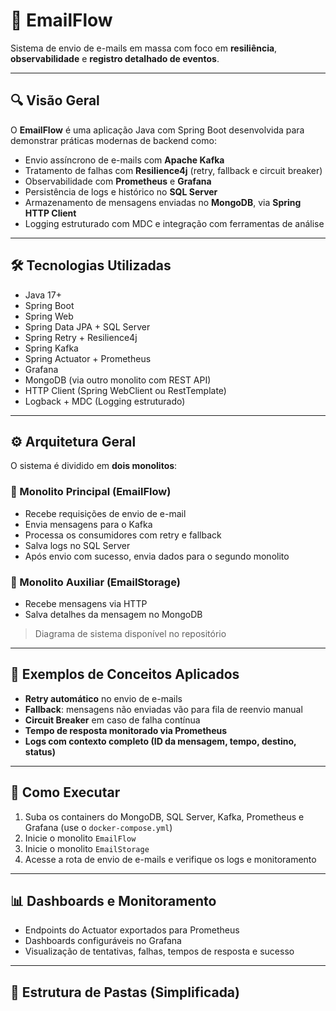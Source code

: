 # 📧 EmailFlow

Sistema de envio de e-mails em massa com foco em **resiliência**, **observabilidade** e **registro detalhado de eventos**.

---

## 🔍 Visão Geral

O **EmailFlow** é uma aplicação Java com Spring Boot desenvolvida para demonstrar práticas modernas de backend como:

- Envio assíncrono de e-mails com **Apache Kafka**
- Tratamento de falhas com **Resilience4j** (retry, fallback e circuit breaker)
- Observabilidade com **Prometheus** e **Grafana**
- Persistência de logs e histórico no **SQL Server**
- Armazenamento de mensagens enviadas no **MongoDB**, via **Spring HTTP Client**
- Logging estruturado com MDC e integração com ferramentas de análise

---

## 🛠️ Tecnologias Utilizadas

- Java 17+
- Spring Boot
- Spring Web
- Spring Data JPA + SQL Server
- Spring Retry + Resilience4j
- Spring Kafka
- Spring Actuator + Prometheus
- Grafana
- MongoDB (via outro monolito com REST API)
- HTTP Client (Spring WebClient ou RestTemplate)
- Logback + MDC (Logging estruturado)

---

## ⚙️ Arquitetura Geral

O sistema é dividido em **dois monolitos**:

### 🔸 Monolito Principal (EmailFlow)
- Recebe requisições de envio de e-mail
- Envia mensagens para o Kafka
- Processa os consumidores com retry e fallback
- Salva logs no SQL Server
- Após envio com sucesso, envia dados para o segundo monolito

### 🔹 Monolito Auxiliar (EmailStorage)
- Recebe mensagens via HTTP
- Salva detalhes da mensagem no MongoDB

> Diagrama de sistema disponível no repositório

---

## 🧪 Exemplos de Conceitos Aplicados

- **Retry automático** no envio de e-mails
- **Fallback**: mensagens não enviadas vão para fila de reenvio manual
- **Circuit Breaker** em caso de falha contínua
- **Tempo de resposta monitorado via Prometheus**
- **Logs com contexto completo (ID da mensagem, tempo, destino, status)**

---

## 🚀 Como Executar

1. Suba os containers do MongoDB, SQL Server, Kafka, Prometheus e Grafana (use o `docker-compose.yml`)
2. Inicie o monolito `EmailFlow`
3. Inicie o monolito `EmailStorage`
4. Acesse a rota de envio de e-mails e verifique os logs e monitoramento

---

## 📊 Dashboards e Monitoramento

- Endpoints do Actuator exportados para Prometheus
- Dashboards configuráveis no Grafana
- Visualização de tentativas, falhas, tempos de resposta e sucesso

---

## 📁 Estrutura de Pastas (Simplificada)

